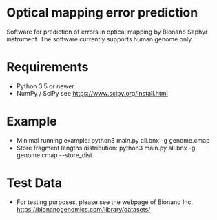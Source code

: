 # Optical mapping error prediction
Software for prediction of errors in optical mapping by Bionano Saphyr instrument. The software currently supports human genome only.

# Requirements
* Python 3.5 or newer
* NumPy / SciPy see https://www.scipy.org/install.html

# Example
* Minimal running example: python3 main.py all.bnx -g genome.cmap 
* Store fragment lengths distribution: python3 main.py all.bnx -g genome.cmap --store_dist

# Test Data
* For testing purposes, please see the webpage of Bionano Inc. https://bionanogenomics.com/library/datasets/
